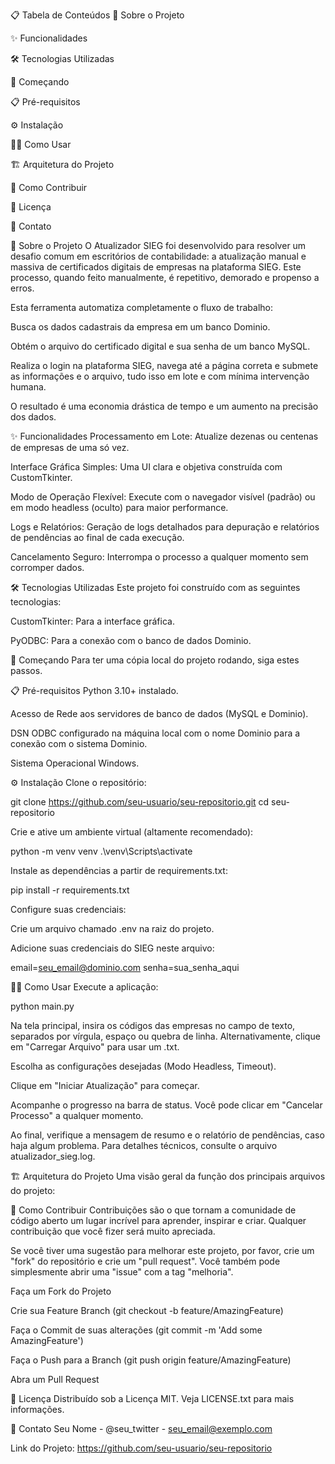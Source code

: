 📋 Tabela de Conteúdos
📌 Sobre o Projeto

✨ Funcionalidades

🛠️ Tecnologias Utilizadas

🚀 Começando

📋 Pré-requisitos

⚙️ Instalação

👨‍💻 Como Usar

🏗️ Arquitetura do Projeto

🤝 Como Contribuir

📄 Licença

📧 Contato

📌 Sobre o Projeto
O Atualizador SIEG foi desenvolvido para resolver um desafio comum em escritórios de contabilidade: a atualização manual e massiva de certificados digitais de empresas na plataforma SIEG. Este processo, quando feito manualmente, é repetitivo, demorado e propenso a erros.

Esta ferramenta automatiza completamente o fluxo de trabalho:

Busca os dados cadastrais da empresa em um banco Dominio.

Obtém o arquivo do certificado digital e sua senha de um banco MySQL.

Realiza o login na plataforma SIEG, navega até a página correta e submete as informações e o arquivo, tudo isso em lote e com mínima intervenção humana.

O resultado é uma economia drástica de tempo e um aumento na precisão dos dados.

✨ Funcionalidades
Processamento em Lote: Atualize dezenas ou centenas de empresas de uma só vez.

Interface Gráfica Simples: Uma UI clara e objetiva construída com CustomTkinter.

Modo de Operação Flexível: Execute com o navegador visível (padrão) ou em modo headless (oculto) para maior performance.

Logs e Relatórios: Geração de logs detalhados para depuração e relatórios de pendências ao final de cada execução.

Cancelamento Seguro: Interrompa o processo a qualquer momento sem corromper dados.

🛠️ Tecnologias Utilizadas
Este projeto foi construído com as seguintes tecnologias:

CustomTkinter: Para a interface gráfica.

PyODBC: Para a conexão com o banco de dados Dominio.

🚀 Começando
Para ter uma cópia local do projeto rodando, siga estes passos.

📋 Pré-requisitos
Python 3.10+ instalado.

Acesso de Rede aos servidores de banco de dados (MySQL e Dominio).

DSN ODBC configurado na máquina local com o nome Dominio para a conexão com o sistema Dominio.

Sistema Operacional Windows.

⚙️ Instalação
Clone o repositório:

git clone https://github.com/seu-usuario/seu-repositorio.git
cd seu-repositorio

Crie e ative um ambiente virtual (altamente recomendado):

python -m venv venv
.\venv\Scripts\activate

Instale as dependências a partir de requirements.txt:

pip install -r requirements.txt

Configure suas credenciais:

Crie um arquivo chamado .env na raiz do projeto.

Adicione suas credenciais do SIEG neste arquivo:

email=seu_email@dominio.com
senha=sua_senha_aqui

👨‍💻 Como Usar
Execute a aplicação:

python main.py

Na tela principal, insira os códigos das empresas no campo de texto, separados por vírgula, espaço ou quebra de linha. Alternativamente, clique em "Carregar Arquivo" para usar um .txt.

Escolha as configurações desejadas (Modo Headless, Timeout).

Clique em "Iniciar Atualização" para começar.

Acompanhe o progresso na barra de status. Você pode clicar em "Cancelar Processo" a qualquer momento.

Ao final, verifique a mensagem de resumo e o relatório de pendências, caso haja algum problema. Para detalhes técnicos, consulte o arquivo atualizador_sieg.log.

🏗️ Arquitetura do Projeto
Uma visão geral da função dos principais arquivos do projeto:

🤝 Como Contribuir
Contribuições são o que tornam a comunidade de código aberto um lugar incrível para aprender, inspirar e criar. Qualquer contribuição que você fizer será muito apreciada.

Se você tiver uma sugestão para melhorar este projeto, por favor, crie um "fork" do repositório e crie um "pull request". Você também pode simplesmente abrir uma "issue" com a tag "melhoria".

Faça um Fork do Projeto

Crie sua Feature Branch (git checkout -b feature/AmazingFeature)

Faça o Commit de suas alterações (git commit -m 'Add some AmazingFeature')

Faça o Push para a Branch (git push origin feature/AmazingFeature)

Abra um Pull Request

📄 Licença
Distribuído sob a Licença MIT. Veja LICENSE.txt para mais informações.

📧 Contato
Seu Nome - @seu_twitter - seu_email@exemplo.com

Link do Projeto: https://github.com/seu-usuario/seu-repositorio
